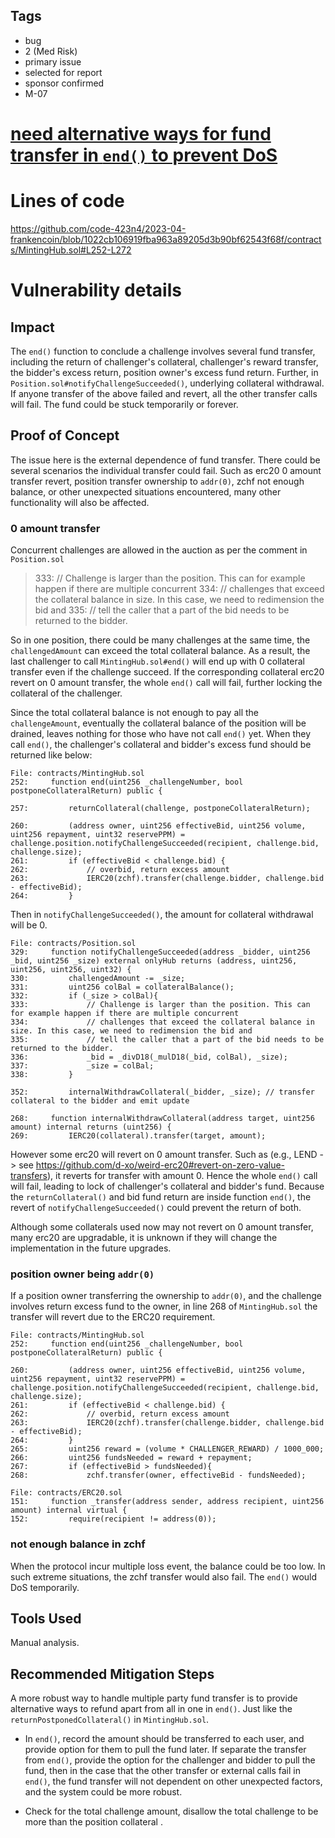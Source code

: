 ## Tags

- bug
- 2 (Med Risk)
- primary issue
- selected for report
- sponsor confirmed
- M-07

# [need alternative ways for fund transfer in `end()` to prevent DoS](https://github.com/code-423n4/2023-04-frankencoin-findings/issues/680) 

# Lines of code

https://github.com/code-423n4/2023-04-frankencoin/blob/1022cb106919fba963a89205d3b90bf62543f68f/contracts/MintingHub.sol#L252-L272


# Vulnerability details

## Impact

The `end()` function to conclude a challenge involves several fund transfer, including the return of challenger's collateral, challenger's reward transfer, the bidder's excess return, position owner's excess fund return. Further, in `Position.sol#notifyChallengeSucceeded()`, underlying collateral withdrawal. If anyone transfer of the above failed and revert, all the other transfer calls will fail. The fund could be stuck temporarily or forever. 


## Proof of Concept

The issue here is the external dependence of fund transfer. There could be several scenarios the individual transfer could fail. Such as erc20 0 amount transfer revert, position transfer ownership to `addr(0)`, zchf not enough balance, or other unexpected situations encountered, many other functionality will also be affected. 

### 0 amount transfer

Concurrent challenges are allowed in the auction as per the comment in `Position.sol`
> 333:             // Challenge is larger than the position. This can for example happen if there are multiple concurrent
334:             // challenges that exceed the collateral balance in size. In this case, we need to redimension the bid and
335:             // tell the caller that a part of the bid needs to be returned to the bidder.

So in one position, there could be many challenges at the same time, the `challengedAmount` can exceed the total collateral balance. As a result, the last challenger to call `MintingHub.sol#end()` will end up with 0 collateral transfer even if the challenge succeed. If the corresponding collateral erc20 revert on 0 amount transfer, the whole `end()` call will fail, further locking the collateral of the challenger.

Since the total collateral balance is not enough to pay all the `challengeAmount`, eventually the collateral balance of the position will be drained, leaves nothing for those who have not call `end()` yet. When they call `end()`, the challenger's collateral and bidder's excess fund should be returned like below:
```solidity
File: contracts/MintingHub.sol
252:     function end(uint256 _challengeNumber, bool postponeCollateralReturn) public {

257:         returnCollateral(challenge, postponeCollateralReturn);

260:         (address owner, uint256 effectiveBid, uint256 volume, uint256 repayment, uint32 reservePPM) = challenge.position.notifyChallengeSucceeded(recipient, challenge.bid, challenge.size);
261:         if (effectiveBid < challenge.bid) {
262:             // overbid, return excess amount
263:             IERC20(zchf).transfer(challenge.bidder, challenge.bid - effectiveBid);
264:         }
```

Then in `notifyChallengeSucceeded()`, the amount for collateral withdrawal will be 0. 
```solidity
File: contracts/Position.sol
329:     function notifyChallengeSucceeded(address _bidder, uint256 _bid, uint256 _size) external onlyHub returns (address, uint256, uint256, uint256, uint32) {
330:         challengedAmount -= _size;
331:         uint256 colBal = collateralBalance();
332:         if (_size > colBal){
333:             // Challenge is larger than the position. This can for example happen if there are multiple concurrent
334:             // challenges that exceed the collateral balance in size. In this case, we need to redimension the bid and
335:             // tell the caller that a part of the bid needs to be returned to the bidder.
336:             _bid = _divD18(_mulD18(_bid, colBal), _size);
337:             _size = colBal;
338:         }

352:         internalWithdrawCollateral(_bidder, _size); // transfer collateral to the bidder and emit update

268:     function internalWithdrawCollateral(address target, uint256 amount) internal returns (uint256) {
269:         IERC20(collateral).transfer(target, amount);
```

However some erc20 will revert on 0 amount transfer. Such as (e.g., LEND -> see https://github.com/d-xo/weird-erc20#revert-on-zero-value-transfers), it reverts for transfer with amount 0. Hence the whole `end()` call will fail, leading to lock of challenger's collateral and bidder's fund. Because the `returnCollateral()` and bid fund return are inside function `end()`, the revert of `notifyChallengeSucceeded()` could prevent the return of both.


Although some collaterals used now may not revert on 0 amount transfer, many erc20 are upgradable, it is unknown if they will change the implementation in the future upgrades. 

### position owner being `addr(0)`

If a position owner transferring the ownership to `addr(0)`, and the challenge involves return excess fund to the owner, in line 268 of `MintingHub.sol` the transfer will revert due to the ERC20 requirement.
```solidity
File: contracts/MintingHub.sol
252:     function end(uint256 _challengeNumber, bool postponeCollateralReturn) public {

260:         (address owner, uint256 effectiveBid, uint256 volume, uint256 repayment, uint32 reservePPM) = challenge.position.notifyChallengeSucceeded(recipient, challenge.bid, challenge.size);
261:         if (effectiveBid < challenge.bid) {
262:             // overbid, return excess amount
263:             IERC20(zchf).transfer(challenge.bidder, challenge.bid - effectiveBid);
264:         }
265:         uint256 reward = (volume * CHALLENGER_REWARD) / 1000_000;
266:         uint256 fundsNeeded = reward + repayment;
267:         if (effectiveBid > fundsNeeded){
268:             zchf.transfer(owner, effectiveBid - fundsNeeded);

File: contracts/ERC20.sol
151:     function _transfer(address sender, address recipient, uint256 amount) internal virtual {
152:         require(recipient != address(0));
```

### not enough balance in zchf

When the protocol incur multiple loss event, the balance could be too low. In such extreme situations, the zchf transfer would also fail. The `end()` would DoS temporarily.


## Tools Used
Manual analysis.

## Recommended Mitigation Steps

A more robust way to handle multiple party fund transfer is to provide alternative ways to refund apart from all in one in `end()`. Just like the `returnPostponedCollateral()` in `MintingHub.sol`. 

- In `end()`, record the amount should be transferred to each user, and provide option for them to pull the fund later. If separate the transfer from `end()`, provide the option for the challenger and bidder to pull the fund, then in the case that the other transfer or external calls fail in `end()`, the fund transfer will not dependent on other unexpected factors, and the system could be more robust. 

- Check for the total challenge amount, disallow the total challenge to be more than the position collateral .
